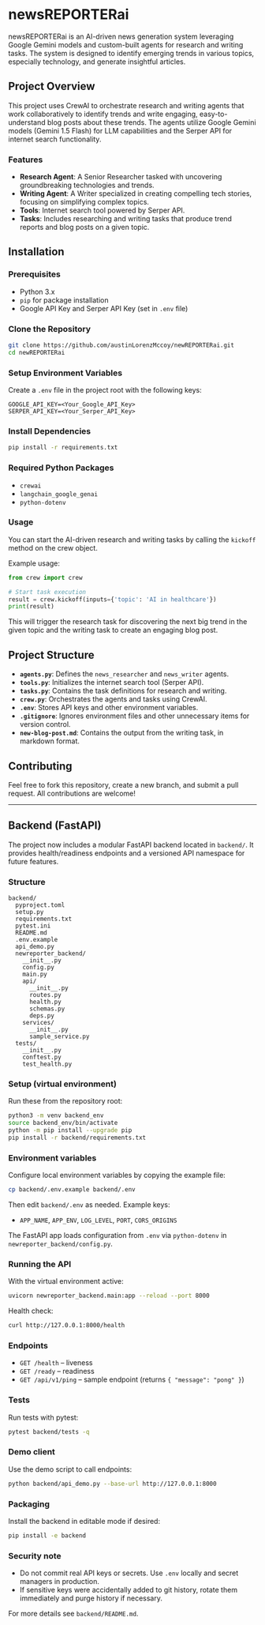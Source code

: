 # newsREPORTERai

newsREPORTERai is an AI-driven news generation system leveraging Google Gemini models and custom-built agents for research and writing tasks. The system is designed to identify emerging trends in various topics, especially technology, and generate insightful articles.

## Project Overview

This project uses CrewAI to orchestrate research and writing agents that work collaboratively to identify trends and write engaging, easy-to-understand blog posts about these trends. The agents utilize Google Gemini models (Gemini 1.5 Flash) for LLM capabilities and the Serper API for internet search functionality. 

### Features
- **Research Agent**: A Senior Researcher tasked with uncovering groundbreaking technologies and trends.
- **Writing Agent**: A Writer specialized in creating compelling tech stories, focusing on simplifying complex topics.
- **Tools**: Internet search tool powered by Serper API.
- **Tasks**: Includes researching and writing tasks that produce trend reports and blog posts on a given topic.

## Installation

### Prerequisites
- Python 3.x
- `pip` for package installation
- Google API Key and Serper API Key (set in `.env` file)

### Clone the Repository
```bash
git clone https://github.com/austinLorenzMccoy/newREPORTERai.git
cd newREPORTERai
```

### Setup Environment Variables

Create a `.env` file in the project root with the following keys:
```
GOOGLE_API_KEY=<Your_Google_API_Key>
SERPER_API_KEY=<Your_Serper_API_Key>
```

### Install Dependencies

```bash
pip install -r requirements.txt
```

### Required Python Packages
- `crewai`
- `langchain_google_genai`
- `python-dotenv`

### Usage

You can start the AI-driven research and writing tasks by calling the `kickoff` method on the crew object.

Example usage:
```python
from crew import crew

# Start task execution
result = crew.kickoff(inputs={'topic': 'AI in healthcare'})
print(result)
```

This will trigger the research task for discovering the next big trend in the given topic and the writing task to create an engaging blog post.

## Project Structure

- **`agents.py`**: Defines the `news_researcher` and `news_writer` agents.
- **`tools.py`**: Initializes the internet search tool (Serper API).
- **`tasks.py`**: Contains the task definitions for research and writing.
- **`crew.py`**: Orchestrates the agents and tasks using CrewAI.
- **`.env`**: Stores API keys and other environment variables.
- **`.gitignore`**: Ignores environment files and other unnecessary items for version control.
- **`new-blog-post.md`**: Contains the output from the writing task, in markdown format.

## Contributing

Feel free to fork this repository, create a new branch, and submit a pull request. All contributions are welcome!


---

## Backend (FastAPI)

The project now includes a modular FastAPI backend located in `backend/`. It provides health/readiness endpoints and a versioned API namespace for future features.

### Structure
```
backend/
  pyproject.toml
  setup.py
  requirements.txt
  pytest.ini
  README.md
  .env.example
  api_demo.py
  newreporter_backend/
    __init__.py
    config.py
    main.py
    api/
      __init__.py
      routes.py
      health.py
      schemas.py
      deps.py
    services/
      __init__.py
      sample_service.py
  tests/
    __init__.py
    conftest.py
    test_health.py
```

### Setup (virtual environment)
Run these from the repository root:
```bash
python3 -m venv backend_env
source backend_env/bin/activate
python -m pip install --upgrade pip
pip install -r backend/requirements.txt
```

### Environment variables
Configure local environment variables by copying the example file:
```bash
cp backend/.env.example backend/.env
```
Then edit `backend/.env` as needed. Example keys:
- `APP_NAME`, `APP_ENV`, `LOG_LEVEL`, `PORT`, `CORS_ORIGINS`

The FastAPI app loads configuration from `.env` via `python-dotenv` in `newreporter_backend/config.py`.

### Running the API
With the virtual environment active:
```bash
uvicorn newreporter_backend.main:app --reload --port 8000
```
Health check:
```bash
curl http://127.0.0.1:8000/health
```

### Endpoints
- `GET /health` – liveness
- `GET /ready` – readiness
- `GET /api/v1/ping` – sample endpoint (returns `{ "message": "pong" }`)

### Tests
Run tests with pytest:
```bash
pytest backend/tests -q
```

### Demo client
Use the demo script to call endpoints:
```bash
python backend/api_demo.py --base-url http://127.0.0.1:8000
```

### Packaging
Install the backend in editable mode if desired:
```bash
pip install -e backend
```

### Security note
- Do not commit real API keys or secrets. Use `.env` locally and secret managers in production.
- If sensitive keys were accidentally added to git history, rotate them immediately and purge history if necessary.

For more details see `backend/README.md`.
